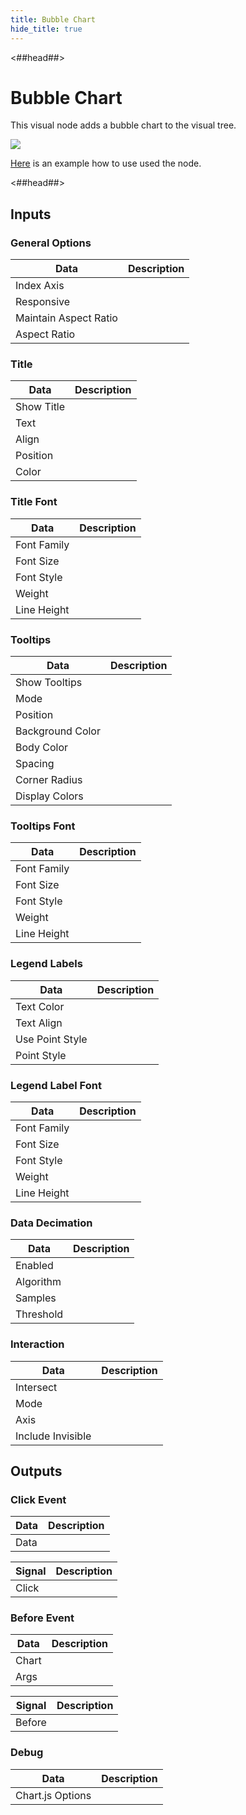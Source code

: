 ```yaml
---
title: Bubble Chart
hide_title: true
---
```


<##head##>

# Bubble Chart

This visual node adds a bubble chart to the visual tree.

<div className="ndl-image-with-background l">

![](/library/modules/chartjs/charts/bubble-chart.png)

</div>

[Here](../charts/bubble) is an example how to use used the node.

<##head##>

## Inputs

<div className="ndl-table-35-65">


### General Options

| Data                                                             | Description                                                                                                                                                          |
| ---------------------------------------------------------------- | -------------------------------------------------------------------------------------------------------------------------------------------------------------------- |
| <span className="ndl-data">Index Axis</span>                     |                                                                                                                                                                      |
| <span className="ndl-data">Responsive</span>                     |                                                                                                                                                                      |
| <span className="ndl-data">Maintain Aspect Ratio</span>          |                                                                                                                                                                      |
| <span className="ndl-data">Aspect Ratio</span>                   |                                                                                                                                                                      |

### Title

| Data                                                             | Description                                                                                                                                                          |
| ---------------------------------------------------------------- | -------------------------------------------------------------------------------------------------------------------------------------------------------------------- |
| <span className="ndl-data">Show Title</span>                     |                                                                                                                                                                      |
| <span className="ndl-data">Text</span>                           |                                                                                                                                                                      |
| <span className="ndl-data">Align</span>                          |                                                                                                                                                                      |
| <span className="ndl-data">Position</span>                       |                                                                                                                                                                      |
| <span className="ndl-data">Color</span>                          |                                                                                                                                                                      |

### Title Font

| Data                                                             | Description                                                                                                                                                          |
| ---------------------------------------------------------------- | -------------------------------------------------------------------------------------------------------------------------------------------------------------------- |
| <span className="ndl-data">Font Family</span>                    |                                                                                                                                                                      |
| <span className="ndl-data">Font Size</span>                      |                                                                                                                                                                      |
| <span className="ndl-data">Font Style</span>                     |                                                                                                                                                                      |
| <span className="ndl-data">Weight</span>                         |                                                                                                                                                                      |
| <span className="ndl-data">Line Height</span>                    |                                                                                                                                                                      |

### Tooltips

| Data                                                             | Description                                                                                                                                                          |
| ---------------------------------------------------------------- | -------------------------------------------------------------------------------------------------------------------------------------------------------------------- |
| <span className="ndl-data">Show Tooltips</span>                  |                                                                                                                                                                      |
| <span className="ndl-data">Mode</span>                           |                                                                                                                                                                      |
| <span className="ndl-data">Position</span>                       |                                                                                                                                                                      |
| <span className="ndl-data">Background Color</span>               |                                                                                                                                                                      |
| <span className="ndl-data">Body Color</span>                     |                                                                                                                                                                      |
| <span className="ndl-data">Spacing</span>                        |                                                                                                                                                                      |
| <span className="ndl-data">Corner Radius</span>                  |                                                                                                                                                                      |
| <span className="ndl-data">Display Colors</span>                 |                                                                                                                                                                      |

### Tooltips Font

| Data                                                             | Description                                                                                                                                                          |
| ---------------------------------------------------------------- | -------------------------------------------------------------------------------------------------------------------------------------------------------------------- |
| <span className="ndl-data">Font Family</span>                    |                                                                                                                                                                      |
| <span className="ndl-data">Font Size</span>                      |                                                                                                                                                                      |
| <span className="ndl-data">Font Style</span>                     |                                                                                                                                                                      |
| <span className="ndl-data">Weight</span>                         |                                                                                                                                                                      |
| <span className="ndl-data">Line Height</span>                    |                                                                                                                                                                      |

### Legend Labels

| Data                                                             | Description                                                                                                                                                          |
| ---------------------------------------------------------------- | -------------------------------------------------------------------------------------------------------------------------------------------------------------------- |
| <span className="ndl-data">Text Color</span>                     |                                                                                                                                                                      |
| <span className="ndl-data">Text Align</span>                     |                                                                                                                                                                      |
| <span className="ndl-data">Use Point Style</span>                |                                                                                                                                                                      |
| <span className="ndl-data">Point Style</span>                    |                                                                                                                                                                      |

### Legend Label Font

| Data                                                             | Description                                                                                                                                                          |
| ---------------------------------------------------------------- | -------------------------------------------------------------------------------------------------------------------------------------------------------------------- |
| <span className="ndl-data">Font Family</span>                    |                                                                                                                                                                      |
| <span className="ndl-data">Font Size</span>                      |                                                                                                                                                                      |
| <span className="ndl-data">Font Style</span>                     |                                                                                                                                                                      |
| <span className="ndl-data">Weight</span>                         |                                                                                                                                                                      |
| <span className="ndl-data">Line Height</span>                    |                                                                                                                                                                      |

### Data Decimation

| Data                                                             | Description                                                                                                                                                          |
| ---------------------------------------------------------------- | -------------------------------------------------------------------------------------------------------------------------------------------------------------------- |
| <span className="ndl-data">Enabled</span>                        |                                                                                                                                                                      |
| <span className="ndl-data">Algorithm</span>                      |                                                                                                                                                                      |
| <span className="ndl-data">Samples</span>                        |                                                                                                                                                                      |
| <span className="ndl-data">Threshold</span>                      |                                                                                                                                                                      |

### Interaction

| Data                                                             | Description                                                                                                                                                          |
| ---------------------------------------------------------------- | -------------------------------------------------------------------------------------------------------------------------------------------------------------------- |
| <span className="ndl-data">Intersect</span>                      |                                                                                                                                                                      |
| <span className="ndl-data">Mode</span>                           |                                                                                                                                                                      |
| <span className="ndl-data">Axis</span>                           |                                                                                                                                                                      |
| <span className="ndl-data">Include Invisible</span>              |                                                                                                                                                                      |


</div>

## Outputs

<div className="ndl-table-35-65">


### Click Event

| Data                                                             | Description                                                                                                                                                          |
| ---------------------------------------------------------------- | -------------------------------------------------------------------------------------------------------------------------------------------------------------------- |
| <span className="ndl-data">Data</span>                           |                                                                                                                                                                      |

| Signal                                                           | Description                                                                                                                                                          |
| ---------------------------------------------------------------- | -------------------------------------------------------------------------------------------------------------------------------------------------------------------- |
| <span className="ndl-signal">Click</span>                        |                                                                                                                                                                      |

### Before Event

| Data                                                             | Description                                                                                                                                                          |
| ---------------------------------------------------------------- | -------------------------------------------------------------------------------------------------------------------------------------------------------------------- |
| <span className="ndl-data">Chart</span>                          |                                                                                                                                                                      |
| <span className="ndl-data">Args</span>                           |                                                                                                                                                                      |

| Signal                                                           | Description                                                                                                                                                          |
| ---------------------------------------------------------------- | -------------------------------------------------------------------------------------------------------------------------------------------------------------------- |
| <span className="ndl-signal">Before</span>                       |                                                                                                                                                                      |

### Debug

| Data                                                             | Description                                                                                                                                                          |
| ---------------------------------------------------------------- | -------------------------------------------------------------------------------------------------------------------------------------------------------------------- |
| <span className="ndl-data">Chart.js Options</span>               |                                                                                                                                                                      |


</div>
